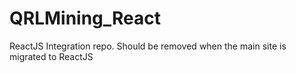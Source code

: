 # QRLMining_React
ReactJS Integration repo.  Should be removed when the main site is migrated to ReactJS
